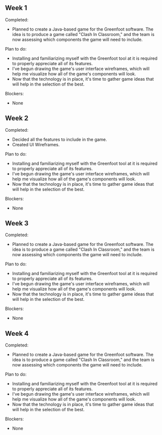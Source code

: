 ## Week 1

Completed:

- Planned to create a Java-based game for the Greenfoot software. The idea is to produce a game called "Clash In Classroom," and the team is now assessing which components the game will need to include.

Plan to do:

- Installing and familiarizing myself with the Greenfoot tool at it is required to properly appreciate all of its features.
- I've begun drawing the game's user interface wireframes, which will help me visualize how all of the game's components will look.
- Now that the technology is in place, it's time to gather game ideas that will help in the selection of the best.

Blockers:

- None

## Week 2

Completed:

- Decided all the features to include in the game.
- Created UI Wireframes.

Plan to do:

- Installing and familiarizing myself with the Greenfoot tool at it is required to properly appreciate all of its features.
- I've begun drawing the game's user interface wireframes, which will help me visualize how all of the game's components will look.
- Now that the technology is in place, it's time to gather game ideas that will help in the selection of the best.

Blockers:

- None

## Week 3

Completed:

- Planned to create a Java-based game for the Greenfoot software. The idea is to produce a game called "Clash In Classroom," and the team is now assessing which components the game will need to include.

Plan to do:

- Installing and familiarizing myself with the Greenfoot tool at it is required to properly appreciate all of its features.
- I've begun drawing the game's user interface wireframes, which will help me visualize how all of the game's components will look.
- Now that the technology is in place, it's time to gather game ideas that will help in the selection of the best.

Blockers:

- None

## Week 4

Completed:

- Planned to create a Java-based game for the Greenfoot software. The idea is to produce a game called "Clash In Classroom," and the team is now assessing which components the game will need to include.

Plan to do:

- Installing and familiarizing myself with the Greenfoot tool at it is required to properly appreciate all of its features.
- I've begun drawing the game's user interface wireframes, which will help me visualize how all of the game's components will look.
- Now that the technology is in place, it's time to gather game ideas that will help in the selection of the best.

Blockers:

- None
